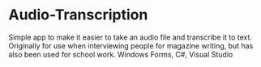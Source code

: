 # Audio-Transcription
Simple app to make it easier to take an audio file and transcribe it to text. Originally for use when interviewing people for magazine writing, but has also been used for school work. Windows Forms, C#, Visual Studio
